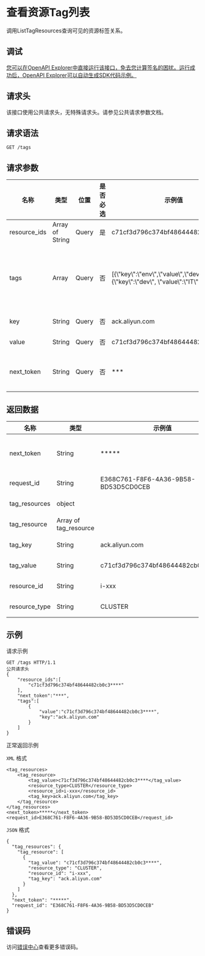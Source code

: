 # 查看资源Tag列表

调用ListTagResources查询可见的资源标签关系。

## 调试

[您可以在OpenAPI Explorer中直接运行该接口，免去您计算签名的困扰。运行成功后，OpenAPI Explorer可以自动生成SDK代码示例。](https://api.aliyun.com/#product=CS&api=ListTagResources&type=ROA&version=2015-12-15)

## 请求头

该接口使用公共请求头，无特殊请求头。请参见公共请求参数文档。

## 请求语法

```
GET /tags 
```

## 请求参数

|名称|类型|位置|是否必选|示例值|描述|
|--|--|--|----|---|--|
|resource\_ids|Array of String|Query|是|c71cf3d796c374bf48644482cb0c3\*\*\*\*|集群ID。 |
|tags|Array|Query|否|\[\{\\"key\\":\\"env\\",\\"value\\",\\"dev\\"\},\{\\"key\\":\\"dev\\", \\"value\\":\\"IT\\"\}\]|要查询的tag列表，限制最多包含20个子项。 |
|key|String|Query|否|ack.aliyun.com|标签key。 |
|value|String|Query|否|c71cf3d796c374bf48644482cb0c3\*\*\*\*|标签值。 |
|next\_token|String|Query|否|\*\*\*|下一个查询开始的Token。 |

## 返回数据

|名称|类型|示例值|描述|
|--|--|---|--|
|next\_token|String|\*\*\*\*\*|下一个查询开始的Token。 |
|request\_id|String|E368C761-F8F6-4A36-9B58-BD53D5CD0CEB|请求ID。 |
|tag\_resources|object| |Tag资源集。 |
|tag\_resource|Array of tag\_resource| |标签资源。 |
|tag\_key|String|ack.aliyun.com|标签key。 |
|tag\_value|String|c71cf3d796c374bf48644482cb0c3\*\*\*\*|标签值。 |
|resource\_id|String|i-xxx|资源ID。 |
|resource\_type|String|CLUSTER|资源类型。 |

## 示例

请求示例

```
GET /tags HTTP/1.1 
公共请求头
{
    "resource_ids":[
        "c71cf3d796c374bf48644482cb0c3****"
    ],
    "next_token":"***",
    "tags":[
        {
            "value":"c71cf3d796c374bf48644482cb0c3****",
            "key":"ack.aliyun.com"
        }
    ]
}
```

正常返回示例

`XML` 格式

```
<tag_resources>
    <tag_resource>
        <tag_value>c71cf3d796c374bf48644482cb0c3****</tag_value>
        <resource_type>CLUSTER</resource_type>
        <resource_id>i-xxx</resource_id>
        <tag_key>ack.aliyun.com</tag_key>
    </tag_resource>
</tag_resources>
<next_token>*****</next_token>
<request_id>E368C761-F8F6-4A36-9B58-BD53D5CD0CEB</request_id>
```

`JSON` 格式

```
{
  "tag_resources": {
    "tag_resource": [
      {
        "tag_value": "c71cf3d796c374bf48644482cb0c3****",
        "resource_type": "CLUSTER",
        "resource_id": "i-xxx",
        "tag_key": "ack.aliyun.com"
      }
    ]
  },
  "next_token": "*****",
  "request_id": "E368C761-F8F6-4A36-9B58-BD53D5CD0CEB"
}
```

## 错误码

访问[错误中心](https://error-center.alibabacloud.com/status/product/CS)查看更多错误码。

